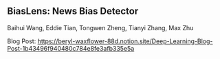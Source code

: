 ## BiasLens: News Bias Detector

Baihui Wang, Eddie Tian, Tongwen Zheng, Tianyi Zhang, Max Zhu

Blog Post: https://beryl-waxflower-88d.notion.site/Deep-Learning-Blog-Post-1b43496f940480c784e8fe3afb335e5a
